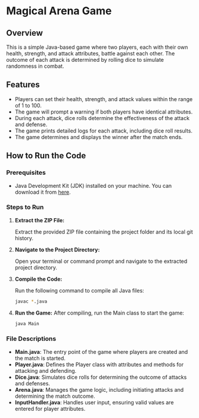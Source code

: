
# Magical Arena Game

## Overview

This is a simple Java-based game where two players, each with their own health, strength, and attack attributes, battle against each other. The outcome of each attack is determined by rolling dice to simulate randomness in combat.

## Features

- Players can set their health, strength, and attack values within the range of 1 to 100.
- The game will prompt a warning if both players have identical attributes.
- During each attack, dice rolls determine the effectiveness of the attack and defense.
- The game prints detailed logs for each attack, including dice roll results.
- The game determines and displays the winner after the match ends.

## How to Run the Code

### Prerequisites

- Java Development Kit (JDK) installed on your machine. You can download it from [here](https://www.oracle.com/java/technologies/javase-downloads.html).

### Steps to Run

1. **Extract the ZIP File:**

   Extract the provided ZIP file containing the project folder and its local git history.

2. **Navigate to the Project Directory:**

   Open your terminal or command prompt and navigate to the extracted project directory.

3. **Compile the Code:**

   Run the following command to compile all Java files:

   ```sh
   javac *.java
4. **Run the Game:**
   After compiling, run the Main class to start the game:
   ```sh
   java Main
### File Descriptions

- **Main.java**: The entry point of the game where players are created and the match is started.
- **Player.java**: Defines the Player class with attributes and methods for attacking and defending.
- **Dice.java**: Simulates dice rolls for determining the outcome of attacks and defenses.
- **Arena.java**: Manages the game logic, including initiating attacks and determining the match outcome.
- **InputHandler.java**: Handles user input, ensuring valid values are entered for player attributes.
